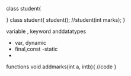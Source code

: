 class student{

}
class student{
    student(); //student(int marks);
}

variable , keyword anddatatypes

- var, dynamic
- final,const
-static
-





functions
void addmarks(int a, intb){
    //code
}





